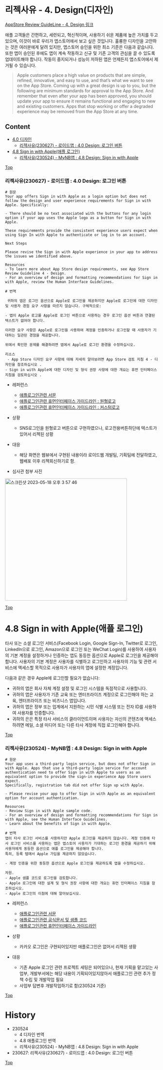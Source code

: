 # 리젝사유 - 4. Design(디자인)

[AppStore Review GuideLine - 4. Design 링크](https://developer.apple.com/app-store/review/guidelines/#design)

애플 고객들은 간편하고, 세련되고, 혁신적이며, 사용하기 쉬운 제품에 높은 가치를 두고 있으며, 이것이 바로 우리가 앱스토어에서 보고 싶은 것입니다. 훌륭한 디자인을 고안하는 것은 여러분에게 달려 있지만, 앱스토어 승인을 위한 최소 기준은 다음과 같습니다. 또한 앱이 승인된 후에도 앱이 계속 작동하고 신규 및 기존 고객의 관심을 끌 수 있도록 업데이트해야 합니다. 작동이 중지되거나 성능이 저하된 앱은 언제든지 앱스토어에서 제거될 수 있습니다.

 > Apple customers place a high value on products that are simple, refined, innovative, and easy to use, and that’s what we want to see on the App Store. Coming up with a great design is up to you, but the following are minimum standards for approval to the App Store. And remember that even after your app has been approved, you should update your app to ensure it remains functional and engaging to new and existing customers. Apps that stop working or offer a degraded experience may be removed from the App Store at any time.


## Content
- [4.0 디자인](#)
    - [리젝사유(230627) - 로이드앱 : 4.0 Design: 로그인 버튼](#리젝사유230627---로이드앱--40-Design-로그인-버튼)
- [4.8 Sign in with Apple(애플 로그인)](#48-Sign-in-with-Apple애플-로그인)
    - [리젝사유(230524) - MyNB앱 : 4.8 Design: Sign in with Apple](#리젝사유230524---MyNB앱--48-Design-Sign-in-with-Apple)

[Top](#)


### 리젝사유(230627) - 로이드앱 : 4.0 Design: 로그인 버튼
```
# 원문
Your app offers Sign in with Apple as a login option but does not follow the design and user experience requirements for Sign in with Apple. Specifically:

- There should be no text associated with the buttons for any login option if your app uses the Apple logo as a button for Sign in with Apple.

These requirements provide the consistent experience users expect when using Sign In with Apple to authenticate or log in to an account.

Next Steps

Please revise the Sign in with Apple experience in your app to address the issues we identified above. 

Resources 
- To learn more about App Store design requirements, see App Store Review Guideline 4 - Design. 
- For an overview of design and formatting recommendations for Sign in with Apple, review the Human Interface Guidelines.

# 번역

 귀하의 앱은 로그인 옵션으로 Apple로 로그인을 제공하지만 Apple로 로그인에 대한 디자인 및 사용자 경험 요구 사항을 따르지 않습니다. 구체적으로: 

- 앱이 Apple 로고를 Apple로 로그인 버튼으로 사용하는 경우 로그인 옵션 버튼과 연결된 텍스트가 없어야 합니다. 

이러한 요구 사항은 Apple로 로그인을 사용하여 계정을 인증하거나 로그인할 때 사용자가 기대하는 일관된 경험을 제공합니다. 

위에서 확인한 문제를 해결하려면 앱에서 Apple로 로그인 환경을 수정하십시오. 

리소스 
 - App Store 디자인 요구 사항에 대해 자세히 알아보려면 App Store 검토 지침 4 - 디자인을 참조하십시오 .
- Sign in with Apple에 대한 디자인 및 형식 권장 사항에 대한 개요는 휴먼 인터페이스 지침을 검토하십시오 . 

```
- 레퍼런스
    - [애플로그인관련 서문](https://developer.apple.com/sign-in-with-apple/)  
    - [애플로그인관련 휴먼인터페이스 가이드라인 : 원형로고](https://developer.apple.com/design/human-interface-guidelines/sign-in-with-apple#Custom-logo-only-buttons)  
    - [애플로그인관련 휴먼인터페이스 가이드라인 : 커스텀로고](https://developer.apple.com/design/human-interface-guidelines/sign-in-with-apple#Creating-a-custom-Sign-in-with-Apple-button)  

- 상황  
    - SNS로그인을 원형로고 버튼으로 구현하였으나, 로고전용버튼하단에 텍스트가 있어서 리젝된 상황 

- 대응  
    - 해당 화면은 웹뷰에서 구현된 내용이라 로이드웹 개발팀, 기획팀에 전달하였고, 웹배포 이후 리젝회신하기로 함.
    
- 심사관 첨부 사진  
<img width="400" alt="스크린샷 2023-05-18 오후 3 57 46" src="Screenshot-0623-110046](https://github.com/isGeekCode/TIL/assets/76529148/88db3773-fcc1-4faf-af74-48188d3c40a0">  
  
    
[Top](#)


# 4.8 Sign in with Apple(애플 로그인)
타사 또는 소셜 로그인 서비스(Facebook Login, Google Sign-In, Twitter로 로그인, LinkedIn으로 로그인, Amazon으로 로그인 또는 WeChat Login)를 사용하여 사용자의 기본 계정을 설정하거나 인증하는 앱도 동등한 옵션으로 Apple로 로그인을 제공해야 합니다. 사용자의 기본 계정은 사용자를 식별하고 로그인하고 사용자의 기능 및 관련 서비스에 액세스할 목적으로 사용자가 사용자의 앱에 설정한 계정입니다.

다음과 같은 경우 Apple에 로그인할 필요가 없습니다:

- 귀하의 앱은 회사 자체 계정 설정 및 로그인 시스템을 독점적으로 사용합니다.
- 귀하의 앱은 사용자가 기존 교육 또는 엔터프라이즈 계정으로 로그인해야 하는 교육, 엔터프라이즈 또는 비즈니스 앱입니다.
- 귀하의 앱은 정부 또는 업계에서 지원하는 시민 식별 시스템 또는 전자 ID를 사용하여 사용자를 인증합니다.
- 귀하의 은은 특정 타사 서비스의 클라이언트이며 사용자는 자신의 콘텐츠에 액세스하려면 메일, 소셜 미디어 또는 다른 타사 계정에 직접 로그인해야 합니다.

[Top](#)

### 리젝사유(230524) - MyNB앱 : 4.8 Design: Sign in with Apple

```
# 원문
Your app uses a third-party login service, but does not offer Sign in with Apple. Apps that use a third-party login service for account authentication need to offer Sign in with Apple to users as an equivalent option to provide the sign-in experience App Store users expect.
Specifically, registration tab did not offer Sign up with Apple.

- Please revise your app to offer Sign in with Apple as an equivalent option for account authentication.

Resources
- Review Sign in with Apple sample code. 
- For an overview of design and formatting recommendations for Sign in with Apple, see the Human Interface Guidelines.
- Learn about the benefits of Sign in with Apple.

# 번역
앱이 타사 로그인 서비스를 사용하지만 Apple 로그인을 제공하지 않습니다. 계정 인증에 타사 로그인 서비스를 사용하는 앱은 앱스토어 사용자가 기대하는 로그인 환경을 제공하기 위해 사용자에게 동등한 옵션으로 애플 로그인을 제공해야 합니다.
특히, 등록 탭에서 Apple 가입을 제공하지 않았습니다.

- 계정 인증을 위한 동등한 옵션으로 Apple 로그인을 제공하도록 앱을 수정하십시오.

자원.
- Apple 샘플 코드로 로그인을 검토합니다.
- Apple 로그인에 대한 설계 및 형식 권장 사항에 대한 개요는 휴먼 인터페이스 지침을 참조하십시오.
- Apple 로그인의 이점에 대해 알아보십시오.
```
- 레퍼런스
    - [애플로그인관련 서문](https://developer.apple.com/sign-in-with-apple/)
    - [애플로그인관련 공식문서 및 샘플 코드](https://developer.apple.com/documentation/authenticationservices/implementing_user_authentication_with_sign_in_with_apple)
    - [애플로그인관련 휴먼인터페이스 가이드라인](https://developer.apple.com/design/human-interface-guidelines/sign-in-with-apple)

- 상황  
    - 카카오 로그인은 구현되어있지만 애플로그인은 없어서 리젝된 생황

- 대응  
    - 기존 Apple 로그인 관련 프로젝트 세팅은 되어있으나, 현재 기획을 맡고있는 사업부, 개발부서에는 해당 내용이 기획되어있지않아서 애플로그인 관련 추가 정책 수립 및 개발작업 필요
    - 사업부 답변후 개발작업하기로 함(230524 기준)

[Top](#)

# History
- 230524
    - 4 디자인 번역
    - 4.8 애플로그인 번역
    - 리젝사유(230524) - MyNB앱 : 4.8 Design: Sign in with Apple
- 230627: 리젝사유(230627) - 로이드앱 : 4.0 Design: 로그인 버튼

[Top](#)

